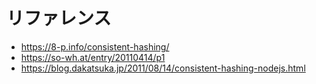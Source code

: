 # リファレンス
- https://8-p.info/consistent-hashing/
- https://so-wh.at/entry/20110414/p1
- https://blog.dakatsuka.jp/2011/08/14/consistent-hashing-nodejs.html
